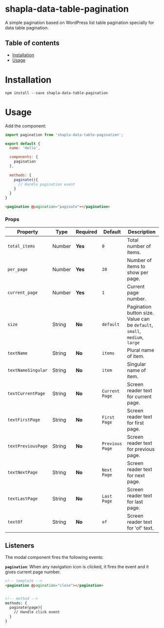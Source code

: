 # shapla-data-table-pagination
A simple pagination based on WordPress list table pagination specially for  data table pagination.

## Table of contents

- [Installation](#installation)
- [Usage](#usage)

# Installation

```
npm install --save shapla-data-table-pagination
```

# Usage
Add the component:

```js
import pagination from 'shapla-data-table-pagination';

export default {
  name: 'Hello',

  components: {
    pagination
  },
  
  methods: {
    paginate(){
      // Handle pagination event
    }
  }
}

```

```html
<pagination @pagination="paginate"></pagination>
```

### Props
| Property              | Type     | Required  | Default            | Description                                                                   |
|-----------------------|----------|-----------|--------------------|-------------------------------------------------------------------------------|
| `total_items`         | Number   | **Yes**   | `0`                | Total number of items.                                                        |
| `per_page`            | Number   | **Yes**   | `20`               | Number of items to show per page.                                             |
| `current_page`        | Number   | **Yes**   | `1`                | Current page number.                                                          |
| `size`                | String   | **No**    | `default`          | Pagination button size. Value can be `default`, `small`, `medium`, `large`    |
| `textName`            | String   | **No**    | `items`            | Plural name of item.                                                          |
| `textNameSingular`    | String   | **No**    | `item`             | Singular name of item.                                                        |
| `textCurrentPage`     | String   | **No**    | `Current Page`     | Screen reader text for current page.                                          |
| `textFirstPage`       | String   | **No**    | `First Page`       | Screen reader text for first page.                                            |
| `textPreviousPage`    | String   | **No**    | `Previous Page`    | Screen reader text for previous page.                                         |
| `textNextPage`        | String   | **No**    | `Next Page`        | Screen reader text for next page.                                             |
| `textLastPage`        | String   | **No**    | `Last Page`        | Screen reader text for last page.                                             |
| `textOf`              | String   | **No**    | `of`               | Screen reader text for 'of' text.                                             |

## Listeners
The modal component fires the following events:

**`pagination`**: When any navigation icon is clicked, it fires the event and it gives current page number.

```html
<!-- template -->
<pagination @pagination="close"></pagination>


<!-- method -->
methods: {
  paginate(page){
    // Handle click event
  }
}
```